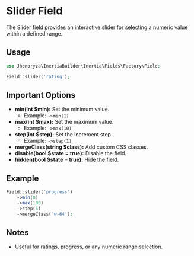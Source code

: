 # Slider Field

The Slider field provides an interactive slider for selecting a numeric value within a defined range.

## Usage

```php
use Jhonoryza\InertiaBuilder\Inertia\Fields\Factory\Field;

Field::slider('rating');
```

## Important Options

- **min(int $min):** Set the minimum value.
  - Example: `->min(1)`
- **max(int $max):** Set the maximum value.
  - Example: `->max(10)`
- **step(int $step):** Set the increment step.
  - Example: `->step(1)`
- **mergeClass(string $class):** Add custom CSS classes.
- **disable(bool $state = true):** Disable the field.
- **hidden(bool $state = true):** Hide the field.

## Example

```php
Field::slider('progress')
    ->min(0)
    ->max(100)
    ->step(5)
    ->mergeClass('w-64');
```

## Notes

- Useful for ratings, progress, or any numeric range selection.
